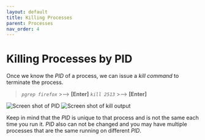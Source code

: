 ```yaml
---
layout: default
title: Killing Processes
parent: Processes
nav_order: 4
---
```


# Killing Processes by PID

Once we know the _PID_ of a process, we can issue a _kill command_ to terminate the process.

> *`pgrep firefox`*  >-->  **[Enter]**
> *`kill 2513`*  >-->  **[Enter]**

![Screen shot of PID](https://github.com/dl90/linux-basics/blob/gh-pages/docs/images/processes/kill_1.png?raw=true "PID")
![Screen shot of kill output](https://github.com/dl90/linux-basics/blob/gh-pages/docs/images/processes/kill_2.png?raw=true "kill output")

Keep in mind that the _PID_ is unique to that process and is not the same each time you run it. _PID_ also can not be changed and you may have multiple processes that are the same running on different _PID_.